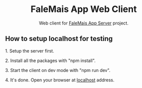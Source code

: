 <h1 align="center">FaleMais App Web Client</h1>
<p align="center">Web client for <a href="https://github.com/viniciuslucas95/falemais-server">FaleMais App Server</a> project.</p>
<h2>How to setup localhost for testing</h2>
<p>1. Setup the server first.</p>
<p>2. Install all the packages with "npm install".</p>
<p>3. Start the client on dev mode with "npm run dev".</p>
<p>4. It's done. Open your browser at <a href="http://localhost:3000/">localhost</a> address.</p>